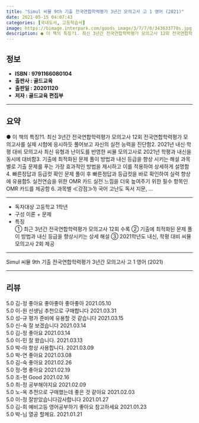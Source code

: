```yaml
---
title: "Simul 씨뮬 9th 기출 전국연합학력평가 3년간 모의고사 고 1 영어 (2021)"
date: 2021-05-15 04:07:43
categories: [국내도서, 고등학습서]
image: https://bimage.interpark.com/goods_image/3/7/7/0/343633770s.jpg
description: ● 이 책의 특징?1. 최신 3년간 전국연합학력평가 모의고사 12회 전국연합학력평가 모의고사를 실제 시험에 응시하듯 풀어보고 자신의 실전 능력을 진단함2. 2021년 내신·학평 대비 모의고사 최신 유형과 난이도를 반영한 씨뮬 모의고사로 2021년 학평과 내신을 동시에 대비함3.
---
```


## **정보**

- **ISBN : 9791166080104**
- **출판사 : 골드교육**
- **출판일 : 20201120**
- **저자 : 골드교육 편집부**

------



## **요약**

●  이 책의 특징?1. 최신 3년간 전국연합학력평가 모의고사 12회  전국연합학력평가 모의고사를 실제 시험에 응시하듯 풀어보고 자신의 실전 능력을 진단함2. 2021년 내신·학평 대비 모의고사    최신 유형과 난이도를 반영한 씨뮬 모의고사로 2021년 학평과 내신을 동시에 대비함3. 기출에 최적화된 문제 풀이 방법과 내신 등급을 향상 시키는 해설   과목별로 기출 문제를 푸는 가장 효과적인 방법을 제시하고 이를 적용하여 상세하게 설명함4. 빠른정답과 등급컷 확인 문제 풀이 후 빠른정답과 등급컷을 바로 확인하여 실력 향상에 유용함5. 실전연습을 위한 OMR 카드 실전 느낌을 더욱 높여주기 위한 필수 항목인 OMR 카드를 제공함  6. 과목별 ≪강점≫1) 국어 고난도 독서 지문, ...

------

- 독자대상  고등학교 1학년
- 구성  이론 + 문제
- 특징  
① 최근 3년간 전국연합학력평가 모의고사 12회 수록
② 기출에 최적화된 문제 풀이 방법과 내신 등급을 향상시키는 상세 해설
③ 2021학년도 내신, 학평 대비 씨뮬 모의고사 2회 제공

------


Simul 씨뮬 9th 기출 전국연합학력평가 3년간 모의고사 고 1 영어 (2021) 

------


## **리뷰** 

5.0 김-정 좋아요 좋아좋아 좋아좋아  2021.05.10 <br/>5.0 이-원 선생님 추천으로 구매합니다 2021.03.31 <br/>5.0 성-규 평가 준비에 유용할 것 같습니다  2021.03.15 <br/>5.0 신-숙 잘 보겠습니다  2021.03.14 <br/>5.0 김-정 좋아요 2021.03.14 <br/>5.0 이-민 잘 왔습니다. 2021.03.13 <br/>5.0 박-아 항상 사용합니다. 2021.03.09 <br/>5.0 박-연 좋아요 2021.03.08 <br/>5.0 김-숙 좋아요 2021.02.26 <br/>5.0 정-명 좋아요  2021.02.19 <br/>5.0 조-현 Good 2021.02.16 <br/>5.0 최-정 공부해야지요 2021.02.09 <br/>5.0 노-옥 추천으로 구매했는데 좋은 것 같아요 2021.02.03 <br/>5.0 이-정 잘받았습니다감사합니다  2021.01.27 <br/>5.0 김-희 예비고등 영어공부하기 좋아요 참고하세요 2021.01.23 <br/>5.0 박-님 열공 할께요. 2021.01.21 <br/>